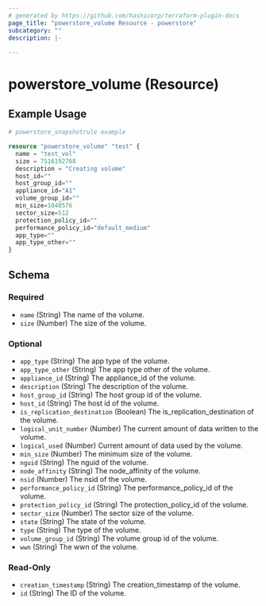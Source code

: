 ```yaml
---
# generated by https://github.com/hashicorp/terraform-plugin-docs
page_title: "powerstore_volume Resource - powerstore"
subcategory: ""
description: |-
  
---
```


# powerstore_volume (Resource)



## Example Usage

```terraform
# powerstore_snapshotrule example

resource "powerstore_volume" "test" {
  name = "test_vol"
  size = 7516192768
  description = "Creating volume"
  host_id=""
  host_group_id=""
  appliance_id="A1"
  volume_group_id=""
  min_size=1048576
  sector_size=512
  protection_policy_id=""
  performance_policy_id="default_medium"
  app_type=""
  app_type_other=""
}
```

<!-- schema generated by tfplugindocs -->
## Schema

### Required

- `name` (String) The name of the volume.
- `size` (Number) The size of the volume.

### Optional

- `app_type` (String) The app type of the volume.
- `app_type_other` (String) The app type other of the volume.
- `appliance_id` (String) The appliance_id of the volume.
- `description` (String) The description of the volume.
- `host_group_id` (String) The host group id of the volume.
- `host_id` (String) The host id of the volume.
- `is_replication_destination` (Boolean) The is_replication_destination of the volume.
- `logical_unit_number` (Number) The current amount of data written to the volume.
- `logical_used` (Number) Current amount of data used by the volume.
- `min_size` (Number) The minimum size of the volume.
- `nguid` (String) The nguid of the volume.
- `node_affinity` (String) The node_affinity of the volume.
- `nsid` (Number) The nsid of the volume.
- `performance_policy_id` (String) The performance_policy_id of the volume.
- `protection_policy_id` (String) The protection_policy_id of the volume.
- `sector_size` (Number) The sector size of the volume.
- `state` (String) The state of the volume.
- `type` (String) The type of the volume.
- `volume_group_id` (String) The volume group id of the volume.
- `wwn` (String) The wwn of the volume.

### Read-Only

- `creation_timestamp` (String) The creation_timestamp of the volume.
- `id` (String) The ID of the volume.
